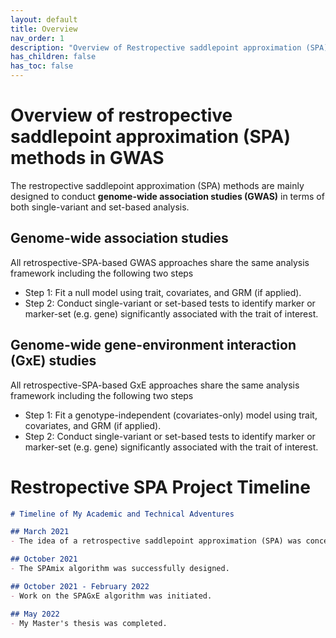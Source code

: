 ```yaml
---
layout: default
title: Overview
nav_order: 1
description: "Overview of Restropective saddlepoint approximation (SPA) methods in GWAS."
has_children: false
has_toc: false
---
```


# Overview of restropective saddlepoint approximation (SPA) methods in GWAS

The restropective saddlepoint approximation (SPA) methods are mainly designed to conduct **genome-wide association studies (GWAS)** in terms of both single-variant and set-based analysis. 

## Genome-wide association studies

All retrospective-SPA-based GWAS approaches share the same analysis framework including the following two steps

- Step 1: Fit a null model using trait, covariates, and GRM (if applied).
- Step 2: Conduct single-variant or set-based tests to identify marker or marker-set (e.g. gene) significantly associated with the trait of interest.


##  Genome-wide gene-environment interaction (GxE) studies

All retrospective-SPA-based GxE approaches share the same analysis framework including the following two steps

- Step 1: Fit a genotype-independent (covariates-only) model using trait, covariates, and GRM (if applied).
- Step 2: Conduct single-variant or set-based tests to identify marker or marker-set (e.g. gene) significantly associated with the trait of interest.



# Restropective SPA Project Timeline

```markdown
# Timeline of My Academic and Technical Adventures

## March 2021
- The idea of a retrospective saddlepoint approximation (SPA) was conceived.

## October 2021
- The SPAmix algorithm was successfully designed.

## October 2021 - February 2022
- Work on the SPAGxE algorithm was initiated.

## May 2022
- My Master's thesis was completed.
```








